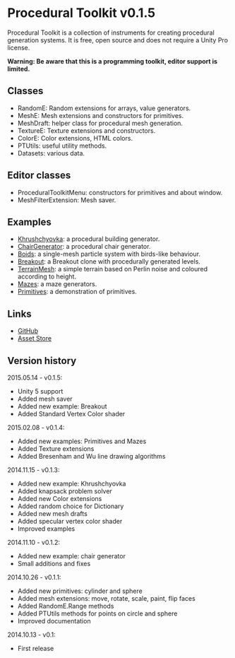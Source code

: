 # Procedural Toolkit v0.1.5

Procedural Toolkit is a collection of instruments for creating procedural generation systems. It is free, open source and does not require a Unity Pro license.

**Warning: Be aware that this is a programming toolkit, editor support is limited.**

## Classes
* RandomE: Random extensions for arrays, value generators.
* MeshE: Mesh extensions and constructors for primitives.
* MeshDraft: helper class for procedural mesh generation.
* TextureE: Texture extensions and constructors.
* ColorE: Color extensions, HTML colors.
* PTUtils: useful utility methods.
* Datasets: various data.

## Editor classes
* ProceduralToolkitMenu: constructors for primitives and about window.
* MeshFilterExtension: Mesh saver.

## Examples
* [Khrushchyovka](http://syomus.com/ProceduralToolkit/Khrushchyovka.html): a procedural building generator.
* [ChairGenerator](http://syomus.com/ProceduralToolkit/ChairGenerator.html): a procedural chair generator.
* [Boids](http://syomus.com/ProceduralToolkit/Boids.html): a single-mesh particle system with birds-like behaviour.
* [Breakout](http://syomus.com/ProceduralToolkit/Breakout.html): a Breakout clone with procedurally generated levels.
* [TerrainMesh](http://syomus.com/ProceduralToolkit/TerrainMesh.html): a simple terrain based on Perlin noise and coloured according to height.
* [Mazes](http://syomus.com/ProceduralToolkit/Mazes.html): a maze generators.
* [Primitives](http://syomus.com/ProceduralToolkit/Primitives.html): a demonstration of primitives.

## Links
* [GitHub](https://github.com/Syomus/ProceduralToolkit)
* [Asset Store](https://www.assetstore.unity3d.com/#!/content/16508)

## Version history
2015.05.14 - v0.1.5:
* Unity 5 support
* Added mesh saver
* Added new example: Breakout
* Added Standard Vertex Color shader

2015.02.08 - v0.1.4:
* Added new examples: Primitives and Mazes
* Added Texture extensions
* Added Bresenham and Wu line drawing algorithms

2014.11.15 - v0.1.3:
* Added new example: Khrushchyovka
* Added knapsack problem solver
* Added new Color extensions
* Added random choice for Dictionary
* Added new mesh drafts
* Added specular vertex color shader
* Improved examples

2014.11.10 - v0.1.2:
* Added new example: chair generator
* Small additions and fixes

2014.10.26 - v0.1.1:
* Added new primitives: cylinder and sphere
* Added mesh extensions: move, rotate, scale, paint, flip faces
* Added RandomE.Range methods
* Added PTUtils methods for points on circle and sphere
* Improved documentation

2014.10.13 - v0.1:
* First release